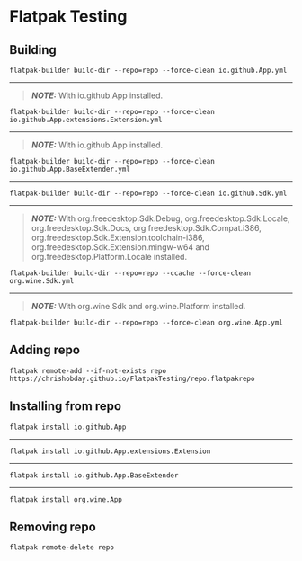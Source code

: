 # Flatpak Testing
## Building
```console
flatpak-builder build-dir --repo=repo --force-clean io.github.App.yml
```
---
> **_NOTE:_**  With io.github.App installed.
```console
flatpak-builder build-dir --repo=repo --force-clean io.github.App.extensions.Extension.yml
```
---
> **_NOTE:_**  With io.github.App installed.
```console
flatpak-builder build-dir --repo=repo --force-clean io.github.App.BaseExtender.yml
```
---
```console
flatpak-builder build-dir --repo=repo --force-clean io.github.Sdk.yml
```
---
> **_NOTE:_**  With org.freedesktop.Sdk.Debug, org.freedesktop.Sdk.Locale, org.freedesktop.Sdk.Docs, org.freedesktop.Sdk.Compat.i386, org.freedesktop.Sdk.Extension.toolchain-i386, org.freedesktop.Sdk.Extension.mingw-w64 and org.freedesktop.Platform.Locale installed.
```console
flatpak-builder build-dir --repo=repo --ccache --force-clean org.wine.Sdk.yml
```
---
> **_NOTE:_**  With org.wine.Sdk and org.wine.Platform installed.
```console
flatpak-builder build-dir --repo=repo --force-clean org.wine.App.yml
```
## Adding repo
```console
flatpak remote-add --if-not-exists repo https://chrishobday.github.io/FlatpakTesting/repo.flatpakrepo
```
## Installing from repo
```console
flatpak install io.github.App
```
---
```console
flatpak install io.github.App.extensions.Extension
```
---
```console
flatpak install io.github.App.BaseExtender
```
---
```console
flatpak install org.wine.App
```
## Removing repo
```console
flatpak remote-delete repo
```

